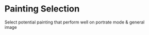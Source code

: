 # Painting Selection

Select potential painting that perform well on portrate mode & general image 

 
